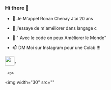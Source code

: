 ### Hi there 👋

- 🌱 Je M'appel Ronan Chenay
     J'ai 20 ans

- 🤔 j'essaye de m'améliorer dans langage c
- 💬 " Avec le code on peux Améliorer le Monde"
- 📫 DM Moi sur Instagram pour une Colab !!!


<div> </div>
     
                                                                                                           
 <p>
<img width="30" src="https://cdn.jsdelivr.net/gh/devicons/devicon/icons/visualstudio/visualstudio-plain.svg" />" 
     
 </p>

     <p>
<img width="30" src="" 
     
 </p>

